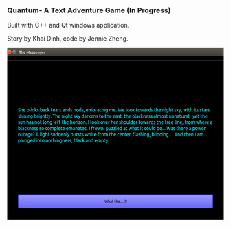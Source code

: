 ### Quantum- A Text Adventure Game (In Progress)

Built with C++ and Qt windows application. 

Story by Khai Dinh, code by Jennie Zheng.

<img src="Pic.png" height="400" width="600">

